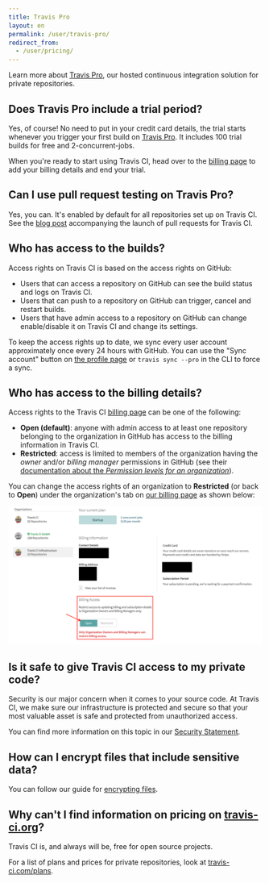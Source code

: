 ```yaml
---
title: Travis Pro
layout: en
permalink: /user/travis-pro/
redirect_from:
  - /user/pricing/
---
```


<div id="toc"></div>

Learn more about [Travis Pro](http://travis-ci.com), our hosted
continuous integration solution for private repositories.

## Does Travis Pro include a trial period?

Yes, of course! No need to put in your credit card details, the trial starts whenever you trigger your first build on [Travis Pro](http://travis-ci.com). It includes 100 trial builds for free and 2-concurrent-jobs.

When you're ready to start using Travis CI, head over to the [billing page](https://billing.travis-ci.com/) to add your billing details and end your trial.

## Can I use pull request testing on Travis Pro?

Yes, you can. It's enabled by default for all repositories set up on Travis CI. See
the [blog
post](http://blog.travis-ci.com/announcing-pull-request-support/)
accompanying the launch of pull requests for Travis CI.

## Who has access to the builds?

Access rights on Travis CI is based on the access rights on GitHub:

- Users that can access a repository on GitHub can see the build status and logs on Travis CI.
- Users that can push to a repository on GitHub can trigger, cancel and restart builds.
- Users that have admin access to a repository on GitHub can change enable/disable it on Travis CI and change its settings.

To keep the access rights up to date, we sync every user account approximately once every 24 hours with GitHub. You can use the "Sync account" button on [the profile page](https://travis-ci.com/profile) or `travis sync --pro` in the CLI to force a sync.

## Who has access to the billing details?

Access rights to the Travis CI [billing page](https://billing.travis-ci.com) can be one of the following:

- **Open (default)**: anyone with admin access to at least one repository belonging to the organization in GitHub has access to the billing information in Travis CI.
- **Restricted**: access is limited to members of the organization having the _owner_ and/or _billing manager_ permissions in GitHub (see their [documentation about the _Permission levels for an organization_](https://help.github.com/articles/permission-levels-for-an-organization/)).

You can change the access rights of an organization to **Restricted** (or back to **Open**) under the organization's tab on [our billing page](https://billing.travis-ci.com) as shown below:

![Billing access toggle](/images/admin_only_toggle.png "Billing access toggle")

## Is it safe to give Travis CI access to my private code?

Security is our major concern when it comes to your source code. At Travis CI, we make sure our infrastructure is protected and secure so that your most valuable asset is safe and protected from unauthorized access.

You can find more information on this topic in our [Security Statement](https://billing.travis-ci.com/pages/security).

## How can I encrypt files that include sensitive data?

You can follow our guide for [encrypting files](/user/encrypting-files/).

## Why can't I find information on pricing on [travis-ci.org](https://travis-ci.org)?

Travis CI is, and always will be, free for open source projects.

For a list of plans and prices for private repositories, look at
[travis-ci.com/plans](https://travis-ci.com/plans).
